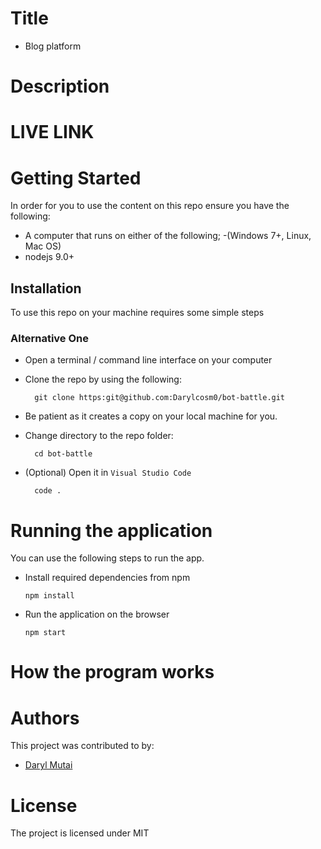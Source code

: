 # Title

- Blog platform


# Description


# LIVE LINK


# Getting Started
In order for you to use the content on this repo ensure you have the following:

- A computer that runs on either of the following; 
-(Windows 7+, Linux, Mac OS)
- nodejs 9.0+


## Installation

To use this repo on your machine requires some simple steps

### Alternative One

- Open a terminal / command line interface on your computer
- Clone the repo by using the following:

        git clone https:git@github.com:Darylcosm0/bot-battle.git

- Be patient as it creates a copy on your local machine for you.
- Change directory to the repo folder:

        cd bot-battle

     

- (Optional) Open it in ``Visual Studio Code``

        code .

# Running the application

 You can use the following steps to run the app.

- Install required dependencies from npm

      npm install
- Run the application on the browser

      npm start

# How the program works



# Authors
This project was contributed to by:
- [Daryl Mutai]()

# License
The project is licensed under MIT





